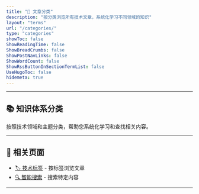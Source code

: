```yaml
---
title: "📁 文章分类"
description: "按分类浏览所有技术文章，系统化学习不同领域的知识"
layout: "terms"
url: "/categories/"
type: "categories"
showToc: false
ShowReadingTime: false
ShowBreadCrumbs: false
ShowPostNavLinks: false
ShowWordCount: false
ShowRssButtonInSectionTermList: false
UseHugoToc: false
hidemeta: true
---
```


---

## 📚 知识体系分类

按照技术领域和主题分类，帮助您系统化学习和查找相关内容。

---

## 🔗 相关页面

- [🏷️ 技术标签](/tags/) - 按标签浏览文章
- [🔍 智能搜索](/search/) - 搜索特定内容

---
